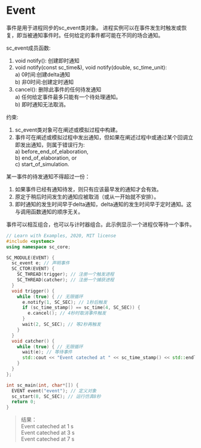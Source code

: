 # Event

事件是用于进程同步的sc_event类对象。
进程实例可以在事件发生时触发或恢复，即当被通知事件时。任何给定的事件都可能在不同的场合通知。

sc_event成员函数:

  1. void notify(): 创建即时通知
  2. void notify(const sc_time&), void notify(double, sc_time_unit):  
    a) 0时间:创建delta通知  
    b) 非0时间:创建定时通知
  3. cancel(): 删除此事件的任何待发通知  
    a) 任何给定事件最多只能有一个待处理通知。  
    b) 即时通知无法取消。

约束:

  1. sc_event类对象可在阐述或模拟过程中构建。
  2. 事件可在阐述或模拟过程中发出通知，但如果在阐述过程中或通过某个回调立即发出通知，则属于错误行为:  
    a) before_end_of_elaboration,  
    b) end_of_elaboration, or  
    c) start_of_simulation.

某一事件的待发通知不得超过一份：

  1. 如果事件已经有通知待发，则只有应该最早发的通知才会有效。
  2. 原定于稍后时间发生的通知应被取消（或从一开始就不安排）。
  3. 即时通知的发生时间早于delta通知，delta通知的发生时间早于定时通知。这与调用函数通知的顺序无关。

事件可以相互组合，也可以与计时器组合。此示例显示一个进程仅等待一个事件。

```cpp
// Learn with Examples, 2020, MIT license
#include <systemc>
using namespace sc_core;

SC_MODULE(EVENT) {
  sc_event e; // 声明事件
  SC_CTOR(EVENT) {
    SC_THREAD(trigger); // 注册一个触发进程
    SC_THREAD(catcher); // 注册一个捕获进程
  }
  void trigger() {
    while (true) { // 无限循环
      e.notify(1, SC_SEC); // 1秒后触发
      if (sc_time_stamp() == sc_time(4, SC_SEC)) {
        e.cancel(); // 4秒时取消事件触发
      }
      wait(2, SC_SEC); // 等2秒再触发
    }
  }
  void catcher() {
    while (true) { // 无限循环
      wait(e); // 等待事件
      std::cout << "Event cateched at " << sc_time_stamp() << std::endl; // 打印到控制台
    }
  }
};

int sc_main(int, char*[]) {
  EVENT event("event"); // 定义对象
  sc_start(8, SC_SEC); // 运行仿真8秒
  return 0;
}
```

> 结果：  
> Event cateched at 1 s  
> Event cateched at 3 s  
> Event cateched at 7 s  

